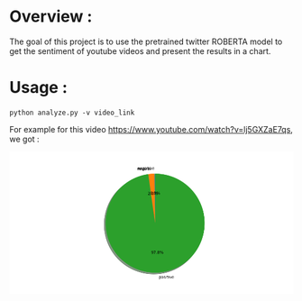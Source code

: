 # Overview :
The goal of this project is to use the pretrained twitter ROBERTA model to get the sentiment of youtube videos and present the results in a chart.

# Usage :
```
python analyze.py -v video_link 
```
For example for this video https://www.youtube.com/watch?v=lj5GXZaE7qs, we got :


![What is this](pie.png)
